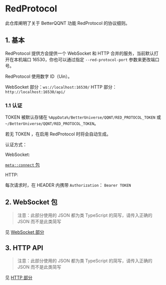 # RedProtocol

此仓库阐明了关于 BetterQQNT 功能 RedProtocol 的协议细则。

## 1. 基本

RedProtocol 提供方会提供一个 WebSocket 和 HTTP 合并的服务，当前默认打开在本机端口 16530，你也可以通过指定 `--red-protocol-port` 参数来更改端口号。

RedProtocol 使用数字 ID（Uin）。

WebSocket 部分：`ws://localhost:16530/`
HTTP 部分：`http://localhost:16530/api/`

### 1.1 认证

TOKEN 被默认存储在 `%AppData%/BetterUniverse/QQNT/RED_PROTOCOL_TOKEN` 或 `~/BetterUniverse/QQNT/RED_PROTOCOL_TOKEN`。

若无 TOKEN ，在启用 RedProtocol 时将会自动生成。

认证方式：

WebSocket:

  [`meta::connect` 包](https://betterqqnt.github.io/QQNTRedProtocol/websocket/#metaconnect)
  
HTTP:

  每次请求时，在 HEADER 内携带 `Authorization`： `Bearer TOKEN`

## 2. WebSocket 包

> 注意：此部分使用的 JSON 都为类 TypeScript 的简写，请传入正确的 JSON 而不是此类简写

见 [WebSocket 部分](https://betterqqnt.github.io/QQNTRedProtocol/websocket)

## 3. HTTP API

> 注意：此部分使用的 JSON 都为类 TypeScript 的简写，请传入正确的 JSON 而不是此类简写

见 [HTTP 部分](https://betterqqnt.github.io/QQNTRedProtocol/http)
